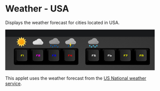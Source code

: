# Weather - USA

Displays the weather forecast for cities located in USA.

![Weather Forecast on a Das Keybaord Q](assets/KeyColorsLegend.png "Q Weather Forecast color legend")

This applet uses the weather forecast from the [US National weather service](https://www.weather.gov/).
